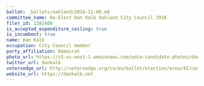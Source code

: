 ```yaml
---
ballot: _ballots/oakland/2016-11-08.md
committee_name: Re-Elect Dan Kalb Oakland City Council 2016
filer_id: 1382408
is_accepted_expenditure_ceiling: true
is_incumbent: true
name: Dan Kalb
occupation: City Council member
party_affiliation: Democrat
photo_url: https://s3-us-west-1.amazonaws.com/odca-candidate-photos/dan-kalb2.png
twitter_url: dankalb
votersedge_url: http://votersedge.org/ca/en/ballot/election/area/42/contests/contest/13235/candidate/130756?&county=Alameda%20County&election_authority_id=1
website_url: https://dankalb.net
---
```

